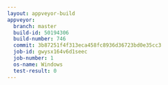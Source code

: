```yaml
---
layout: appveyor-build
appveyor:
  branch: master
  build-id: 50194306
  build-number: 746
  commit: 3b87251f4f313eca458fc8936d36723bd0e35cc3
  job-id: gwysx164v6d1seec
  job-number: 1
  os-name: Windows
  test-result: 0
---
```

